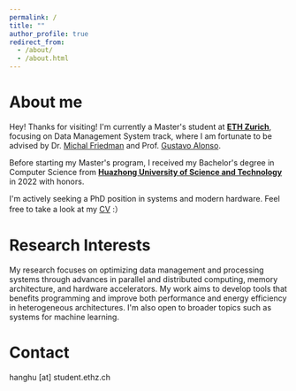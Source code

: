 ```yaml
---
permalink: /
title: ""
author_profile: true
redirect_from: 
  - /about/
  - /about.html
---
```


About me
======
Hey! Thanks for visiting! I'm currently a Master's student at **[ETH Zurich](https://ethz.ch/)**, focusing on Data Management System track, where I am fortunate to be advised by Dr. [Michal Friedman](https://sites.google.com/view/michalf) and Prof. [Gustavo Alonso](https://people.inf.ethz.ch/alonso/). 

Before starting my Master's program, I received my Bachelor's degree in Computer Science from **[Huazhong University of Science and Technology](https://hust.edu.cn/)** in 2022 with honors.

I'm actively seeking a PhD position in systems and modern hardware. Feel free to take a look at my [CV](/files/CV_HangHu.pdf) :）

Research Interests
======
My research focuses on optimizing data management and processing systems through advances in parallel and distributed computing, memory architecture, and hardware accelerators. My work aims to develop tools that benefits programming and improve both performance and energy efficiency in heterogeneous architectures. I'm also open to broader topics such as systems for machine learning.



Contact
======
hanghu [at] student.ethz.ch